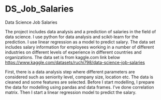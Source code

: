 # DS_Job_Salaries
Data Science Job Salaries

The project includes data analysis and a prediction of salaries in the field of data science. I use python for data analysis and scikit-learn for the prediction. I use linear regression as a model to predict salary.
The data set includes salary information for employees working in a number of different industries on different levels of﻿ experience in different countries and organizations. The data set is from kaggle.com link below
https://www.kaggle.com/datasets/ruchi798/data-science-job-salaries

First, there is﻿ a data analysis step where different parameters are considered such as seniority level, company size, location etc. The data is cleaned and some features are selected. Before I start modelling, I prepare the data for modelling using pandas and data frames. I've done correlation matrix. Then I start a linear regression model to predict the salary.

